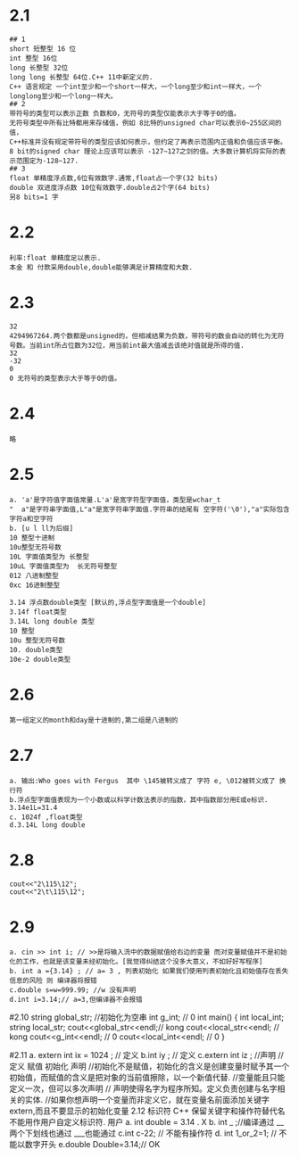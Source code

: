 # 2.1
    ## 1
    short 短整型 16 位
    int 整型 16位
    long 长整型 32位
    long long 长整型 64位.C++ 11中新定义的.
    C++ 语言规定 一个int至少和一个short一样大，一个long至少和int一样大，一个longlong至少和一个long一样大。
    ## 2 
    带符号的类型可以表示正数 负数和0，无符号的类型仅能表示大于等于0的值。
    无符号类型中所有比特都用来存储值，例如 8比特的unsigned char可以表示0~255区间的值，
    C++标准并没有规定带符号的类型应该如何表示，但约定了再表示范围内正值和负值应该平衡。8 bit的signed char 理论上应该可以表示 -127~127之剑的值。大多数计算机将实际的表示范围定为-128~127.
    ## 3
    float 单精度浮点数,6位有效数字.通常,float占一个字(32 bits)
    double 双进度浮点数 10位有效数字.double占2个字(64 bits)
    另8 bits=1 字
# 2.2
    利率:float 单精度足以表示.
    本金 和 付款采用double,double能够满足计算精度和大数.
    
# 2.3
    32 
    4294967264.两个数都是unsigned的，但相减结果为负数，带符号的数会自动的转化为无符号数。当前int所占位数为32位，用当前int最大值减去该绝对值就是所得的值.
    32
    -32
    0
    0 无符号的类型表示大于等于0的值。
# 2.4 
    略
# 2.5
    a. 'a'是字符值字面值常量.L'a'是宽字符型字面值，类型是wchar_t
    "  a"是字符串字面值,L"a"是宽字符串字面值.字符串的结尾有 空字符('\0'),"a"实际包含字符a和空字符
    b. [u l ll为后缀] 
    10 整型十进制 
    10u整型无符号数
    10L 字面值类型为 长整型
    10uL 字面值类型为  长无符号整型
    012 八进制整型
    0xc 16进制整型
    
    3.14 浮点数double类型 [默认的,浮点型字面值是一个double]
    3.14f float类型
    3.14L long double 类型
    10 整型
    10u 整型无符号数
    10. double类型
    10e-2 double类型
    
# 2.6 
    第一组定义的month和day是十进制的,第二组是八进制的
# 2.7
    a. 输出:Who goes with Fergus  其中 \145被转义成了 字符 e, \012被转义成了 换行符
    b.浮点型字面值表现为一个小数或以科学计数法表示的指数，其中指数部分用E或e标识. 3.14e1L=31.4
    c. 1024f ,float类型
    d.3.14L long double
    
# 2.8
    cout<<"2\115\12";
    cout<<"2\t\115\12";
    
# 2.9 
    a. cin >> int i; // >>是将输入流中的数据赋值给右边的变量 而对变量赋值并不是初始化的工作，也就是该变量未经初始化。[我觉得纠结这个没多大意义，不如好好写程序]
    b. int a ={3.14} ; // a= 3 , 列表初始化 如果我们使用列表初始化且初始值存在丢失信息的风险 则 编译器将报错
    c.double s=w=999.99; //w 没有声明 
    d.int i=3.14;// a=3,但编译器不会报错

#2.10
    string global_str; //初始化为空串
    int g_int; // 0
    int main() {
        int local_int;
        string local_str;
        cout<<global_str<<endl;// kong
        cout<<local_str<<endl; // kong
        cout<<g_int<<endl; // 0
        cout<<local_int<<endl; // 0
    }

#2.11 
    a. extern int ix = 1024 ; // 定义
    b.int iy ; // 定义
    c.extern int iz ; //声明
     // 定义 赋值 初始化 声明
     //初始化不是赋值，初始化的含义是创建变量时赋予其一个初始值，而赋值的含义是把对象的当前值擦除，以一个新值代替.
     //变量能且只能定义一次，但可以多次声明
     // 声明使得名字为程序所知。定义负责创建与名字相关的实体.
     //如果你想声明一个变量而非定义它，就在变量名前面添加关键字 extern,而且不要显示的初始化变量
2.12 标识符
    C++ 保留关键字和操作符替代名不能用作用户自定义标识符. 用户
    a. int double = 3.14 . X
    b. int _ ;//编译通过 __两个下划线也通过 ___也能通过
    c.int c-22; // 不能有操作符
    d. int 1_or_2=1; // 不能以数字开头
    e.double Double=3.14;// OK